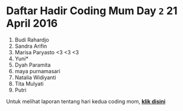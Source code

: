# Daftar Hadir Coding Mum Day `2` 21 April 2016

1. Budi Rahardjo
2. Sandra Arifin
3. Marisa Paryasto <3 <3 <3
4. Yuni*
5. Dyah Paramita
6. maya purnamasari
7. Natalia Widiyanti
8. Tita Mulyati
9. Putri

Untuk melihat laporan tentang hari kedua coding mom, [**klik disini**](https://procodecg.wordpress.com/2016/04/21/coding-mum-day-2-21-april-2016/)
